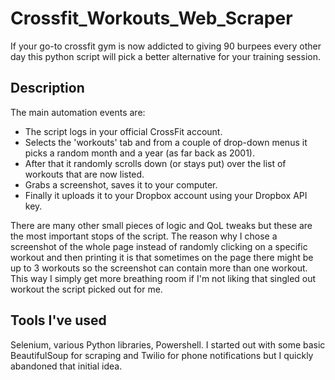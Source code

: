 # Crossfit_Workouts_Web_Scraper

If your go-to crossfit gym is now addicted to giving 90 burpees every other day this python script will pick a better alternative for your training session.

## Description 

The main automation events are:

- The script logs in your official CrossFit account.
- Selects the 'workouts' tab and from a couple of drop-down menus it picks a random month and a year (as far back as 2001). 
- After that it randomly scrolls down (or stays put) over the list of workouts that are now listed.
- Grabs a screenshot, saves it to your computer.
- Finally it uploads it to your Dropbox account using your Dropbox API key.

There are many other small pieces of logic and QoL tweaks but these are the most important stops of the script.
The reason why I chose a screenshot of the whole page instead of randomly clicking on a specific workout and then printing it is that sometimes on the page there might be up to 3 workouts so the screenshot can contain more than one workout. This way I simply get more breathing room if I'm not liking that singled out workout the script picked out for me.

## Tools I've used

Selenium, various Python libraries, Powershell.
I started out with some basic BeautifulSoup for scraping and Twilio for phone notifications but I quickly abandoned that initial idea.
